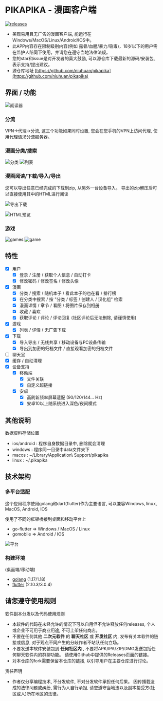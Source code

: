 PIKAPIKA - 漫画客户端
===================
[![releases](https://img.shields.io/github/v/release/niuhuan/pikapika)](https://github.com/niuhuan/pikapika/releases)

- 美观易用且无广告的漫画客户端, 能运行在Windows/MacOS/Linux/Android/IOS中。
- 此APP内容存在限制级别内容(例如 露骨/血腥/暴力/吸毒)，18岁以下的用户需在监护人陪同下使用，并请您在遵守当地法律法规。
- 您的star和issue是对开发者的莫大鼓励, 可以源仓库下载最新的源码/安装包, 表示支持/提出建议。
- 源仓库地址 [https://github.com/niuhuan/pikapika](https://github.com/niuhuan/pikapika)

## 界面 / 功能

![阅读器](images/reader.png)

### 分流

VPN->代理->分流, 这三个功能如果同时设置, 您会在您手机的VPN上访问代理, 使用代理请求分流服务器。

### 漫画分类/搜索

![分类](images/categories_screen.png) ![列表](images/comic_list.png)

### 漫画阅读/下载/导入/导出

您可以导出任意已经完成的下载到zip, 从另外一台设备导入。 导出的zip解压后可以直接使用其中的HTML进行阅读

![导出下载](images/exporting.png)

![HTML预览](images/exporting2.png)

### 游戏

![games](images/games.png)
![game](images/game.png)

## 特性

- [x] 用户
    - [x] 登录 / 注册 / 获取个人信息 / 自动打卡
    - [x] 修改密码 / 修改签名 / 修改头像
- [x] 漫画
    - [x] 分类 / 搜索 / 随机本子 / 看此本子的也在看 / 排行榜
    - [x] 在分类中搜索 / 按 "分类 / 标签 / 创建人 / 汉化组" 检索
    - [x] 漫画详情 / 章节 / 看图 / 将图片保存到相册
    - [x] 收藏 / 喜欢
    - [x] 获取评论 / 评论 / 评论回复 (社区评论后无法删除, 请谨慎使用)
- [x] 游戏
    - [x] 列表 / 详情 / 无广告下载
- [x] 下载
    - [x] 导入导出 / 无线共享 / 移动设备与PC设备传输
    - [x] 导出到加密的归档文件 / 直接观看加密的归档文件
- [ ] 聊天室
- [x] 缓存 / 自动清理
- [x] 设备支持
    - [x] 移动端
      - [x] 文件关联
      - [x] 自定义超链接
    - [x] 安卓
        - [x] 高刷新频率屏幕适配 (90/120/144... Hz)
        - [x] 安卓10以上随系统进入深色/夜间模式

## 其他说明

数据资料存储位置

- ios/android : 程序自身数据目录中, 删除就会清理
- windows : 程序同一目录中data文件夹下
- macos : ~/Library/Application\ Support/pikapika
- linux : ~/.pikapika

## 技术架构

### 多平台适配

这个应用程序使用golang和dart(flutter)作为主要语言, 可以兼容Windows, linux, MacOS, Android, IOS

使用了不同的框架桥接到桌面和移动平台上

- go-flutter => Windows / MacOS / Linux
- gomobile => Android / IOS

![平台](images/platforms.png)

### 构建环境

(桌面端/移动端)

- [golang](https://golang.org/) (1.17/1.18)
- [flutter](https://flutter.dev/) (2.10.3/3.0.4)

## 请您遵守使用规则

软件副本分发以及代码使用规则

- 本软件的代码在未经允许的情况下可以自用但不允许释放任何releases, 个人或企业不可用于商业用途, 不可上架任何商店。
- 不要在任何其他 **二次元软件** 的 **聊天社区** 或 **开发社区** 内, 发布有关本软件的链接或信息, 对于观点不同产生的分歧作者不站队任何立场。
- 不要发送本软件安装包到 **任何社区内** , 不要将APK/IPA/ZIP/DMG发送包括任何聊天软件内的群聊功能。 请使用Github中提供的Releases页面的链接。
- 对本仓库的fork需要保留本仓库的链接, 以引导用户在主要仓库进行讨论。

责任声明

- 作者仅分享编程技术, 不分发软件, 不对分发软件承担任何后果。 因传播载造成的法律问题或纠纷, 需行为人自行承担, 请您遵守当地法以及副本接受方(社区或人)所在地区的法律。
